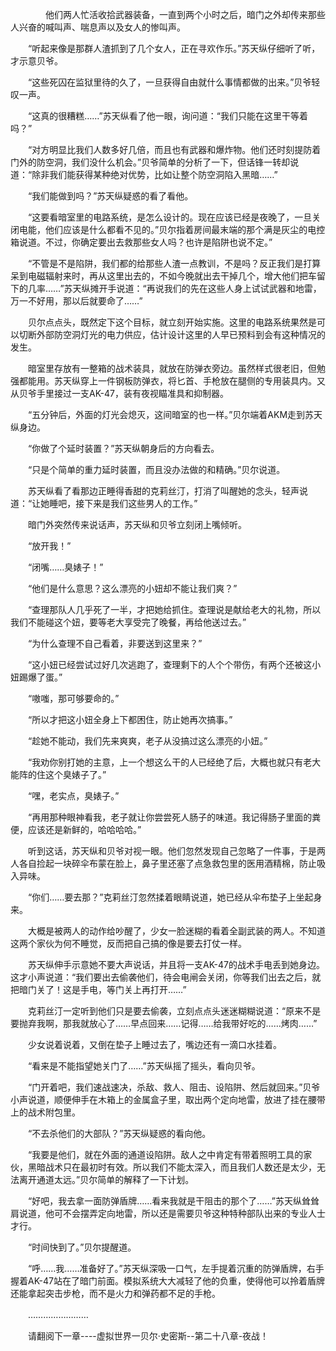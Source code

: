 <div class="read-content j_readContent" id="">
                <p>　　　　他们两人忙活收拾武器装备，一直到两个小时之后，暗门之外却传来那些人兴奋的喊叫声、喘息声以及女人的惨叫声。<p>　　“听起来像是那群人渣抓到了几个女人，正在寻欢作乐。”苏天纵仔细听了听，才示意贝爷。<p>　　“这些死囚在监狱里待的久了，一旦获得自由就什么事情都做的出来。”贝爷轻叹一声。<p>　　“这真的很糟糕……”苏天纵看了他一眼，询问道：“我们只能在这里干等着吗？”<p>　　“对方明显比我们人数多好几倍，而且也有武器和爆炸物。他们还时刻提防着门外的防空洞，我们没什么机会。”贝爷简单的分析了一下，但话锋一转却说道：“除非我们能获得某种绝对优势，比如让整个防空洞陷入黑暗……”<p>　　“我们能做到吗？”苏天纵疑惑的看了看他。<p>　　“这要看暗室里的电路系统，是怎么设计的。现在应该已经是夜晚了，一旦关闭电能，他们应该是什么都看不见的。”贝尔指着房间最末端的那个满是灰尘的电控箱说道。不过，你确定要出去救那些女人吗？也许是陷阱也说不定。”<p>　　“不管是不是陷阱，我们都的给那些人渣一点教训，不是吗？反正我们是打算呆到电磁辐射来时，再从这里出去的，不如今晚就出去干掉几个，增大他们把车留下的几率……”苏天纵摊开手说道：“再说我们的先在这些人身上试试武器和地雷，万一不好用，那以后就要命了……”<p>　　贝尔点点头，既然定下这个目标，就立刻开始实施。这里的电路系统果然是可以切断外部防空洞灯光的电力供应，估计设计这里的人早已预料到会有这种情况的发生。<p>　　暗室里存放有一整箱的战术装具，就放在防弹衣旁边。虽然样式很老旧，但勉强都能用。苏天纵穿上一件钢板防弹衣，将匕首、手枪放在腿侧的专用装具内。又从贝爷手里接过一支AK-47，装有夜视瞄准具和抑制器。<p>　　“五分钟后，外面的灯光会熄灭，这间暗室的也一样。”贝尔端着AKM走到苏天纵身边。<p>　　“你做了个延时装置？”苏天纵朝身后的方向看去。<p>　　“只是个简单的重力延时装置，而且没办法做的和精确。”贝尔说道。<p>　　苏天纵看了看那边正睡得香甜的克莉丝汀，打消了叫醒她的念头，轻声说道：“让她睡吧，接下来是我们这些男人的工作。”<p>　　暗门外突然传来说话声，苏天纵和贝爷立刻闭上嘴倾听。<p>　　“放开我！”<p>　　“闭嘴……臭婊子！”<p>　　“他们是什么意思？这么漂亮的小妞却不能让我们爽？”<p>　　“查理那队人几乎死了一半，才把她给抓住。查理说是献给老大的礼物，所以我们不能碰这个妞，要等老大享受完了晚餐，再给他送过去。”<p>　　“为什么查理不自己看着，非要送到这里来？”<p>　　“这小妞已经尝试过好几次逃跑了，查理剩下的人个个带伤，有两个还被这小妞踢爆了蛋。”<p>　　“嗷嗤，那可够要命的。”<p>　　“所以才把这小妞全身上下都困住，防止她再次搞事。”<p>　　“趁她不能动，我们先来爽爽，老子从没搞过这么漂亮的小妞。”<p>　　“我劝你别打她的主意，上一个想这么干的人已经绝了后，大概也就只有老大能阵的住这个臭婊子了。”<p>　　“嘿，老实点，臭婊子。”<p>　　“再用那种眼神看我，老子就让你尝尝死人肠子的味道。我记得肠子里面的粪便，应该还是新鲜的，哈哈哈哈。”<p>　　听到这话，苏天纵和贝爷对视一眼。他们忽然发现自己忽略了一件事，于是两人各自捡起一块碎伞布蒙在脸上，鼻子里还塞了点急救包里的医用酒精棉，防止吸入异味。<p>　　“你们……要去那？”克莉丝汀忽然揉着眼睛说道，她已经从伞布垫子上坐起身来。<p>　　大概是被两人的动作给吵醒了，少女一脸迷糊的看着全副武装的两人。不知道这两个家伙为何不睡觉，反而把自己搞的像是要去打仗一样。<p>　　苏天纵伸手示意她不要大声说话，并且将一支AK-47的战术手电丢到她身边。这才小声说道：“我们要出去偷袭他们，待会电闸会关闭，你等我们出去之后，就把暗门关了！这是手电，等门关上再打开……”<p>　　克莉丝汀一定听到他们只是要去偷袭，立刻点点头迷迷糊糊说道：“原来不是要抛弃我啊，那我就放心了……早点回来……记得……给我带好吃的……烤肉……”<p>　　少女说着说着，又倒在垫子上睡过去了，嘴边还有一滴口水挂着。<p>　　“看来是不能指望她关门了……”苏天纵摇了摇头，看向贝爷。<p>　　“门开着吧，我们速战速决，杀敌、救人、阻击、设陷阱、然后就回来。”贝爷小声说道，顺便伸手在木箱上的金属盒子里，取出两个定向地雷，放进了挂在腰带上的战术附包里。<p>　　“不去杀他们的大部队？”苏天纵疑惑的看向他。<p>　　“我要是他们，就在外面的通道设陷阱。敌人之中肯定有带着照明工具的家伙，黑暗战术只在最初时有效。所以我们不能太深入，而且我们人数还是太少，无法离开通道太远。”贝尔简单的解释了一下计划。<p>　　“好吧，我去拿一面防弹盾牌……看来我就是干阻击的那个了……”苏天纵耸耸肩说道，他可不会摆弄定向地雷，所以还是需要贝爷这种特种部队出来的专业人士才行。<p>　　“时间快到了。”贝尔提醒道。<p>　　“呼……我……准备好了。”苏天纵深吸一口气，左手提着沉重的防弹盾牌，右手握着AK-47站在了暗门前面。模拟系统大大减轻了他的负重，使得他可以拎着盾牌还能拿起突击步枪，而不是火力和弹药都不足的手枪。<p>　　……………………<p>　　请翻阅下一章----虚拟世界一贝尔·史密斯--第二十八章-夜战！<p>　　<p> 
            </div>